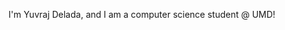 I'm Yuvraj Delada, and I am a computer science student @ UMD! 

<!---
yuvrajdelada/yuvrajdelada is a ✨ special ✨ repository because its `README.md` (this file) appears on your GitHub profile.
You can click the Preview link to take a look at your changes.
--->
